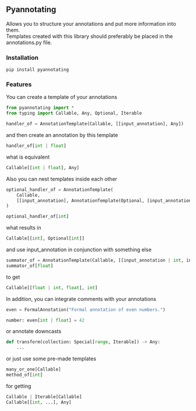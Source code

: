 ## Pyannotating
Allows you to structure your annotations and put more information into them.<br>
Templates created with this library should preferably be placed in the annotations.py file.

### Installation
`pip install pyannotating`

### Features
You can create a template of your annotations
```python
from pyannotating import *
from typing import Callable, Any, Optional, Iterable

handler_of = AnnotationTemplate(Callable, [[input_annotation], Any])
```
and then create an annotation by this template
```python
handler_of[int | float]
```

what is equivalent
```python
Callable[[int | float], Any]
```

Also you can nest templates inside each other
```python
optional_handler_of = AnnotationTemplate(
    Callable,
    [[input_annotation], AnnotationTemplate(Optional, [input_annotation])]
)

optional_handler_of[int]
```

what results in
```python
Callable[[int], Optional[int]]
```

and use input_annotation in conjunction with something else
```python
summator_of = AnnotationTemplate(Callable, [[input_annotation | int, input_annotation], int])
summator_of[float]
```

to get
```python
Callable[[float | int, float], int]
```

In addition, you can integrate comments with your annotations
```python
even = FormalAnnotation("Formal annotation of even numbers.")

number: even[int | float] = 42
```

or annotate downcasts
```python
def transform(collection: Special[range, Iterable]) -> Any:
    ...
```

or just use some pre-made templates
```python
many_or_one[Callable]
method_of[int]
```

for getting
```python
Callable | Iterable[Callable]
Callable[[int, ...], Any]
```